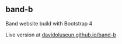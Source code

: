 ## band-b

Band website build with Bootstrap 4

Live version at [davidoluseun.github.io/band-b](https://davidoluseun.github.io/band-b)
